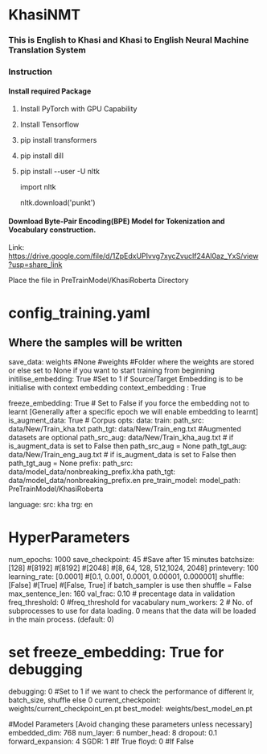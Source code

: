 # KhasiNMT
### This is English to Khasi and Khasi to English Neural Machine Translation System 

### Instruction

#### Install required Package

1. Install PyTorch with GPU Capability
2. Install Tensorflow
3. pip install transformers
4. pip install dill
5. pip install --user -U nltk
   
   import nltk
   
   nltk.download('punkt')
   
 #### Download Byte-Pair Encoding(BPE) Model for Tokenization and Vocabulary construction.
 Link: https://drive.google.com/file/d/1ZpEdxUPIvvg7xycZvuclf24Al0az_YxS/view?usp=share_link
 
 Place the file in PreTrainModel/KhasiRoberta Directory



# config_training.yaml

## Where the samples will be written
save_data: weights #None #weights  #Folder where the weights are stored or else set to None if you want to start training from beginning
initilise_embedding: True #Set to 1 if Source/Target Embedding is to be initialise with context embedding
context_embedding : True

freeze_embedding: True # Set to False if you force the embedding not to learnt [Generally after a specific epoch we will enable embedding to learnt]
is_augment_data: True
\# Corpus opts:
data:
    train:
        path_src: data/New/Train_kha.txt
        path_tgt: data/New/Train_eng.txt
        #Augmented datasets are optional
        path_src_aug: data/New/Train_kha_aug.txt    # if is_augment_data is set to False then path_src_aug = None
        path_tgt_aug: data/New/Train_eng_aug.txt    # if is_augment_data is set to False then path_tgt_aug = None
    prefix:
        path_src: data/model_data/nonbreaking_prefix.kha
        path_tgt: data/model_data/nonbreaking_prefix.en
    pre_train_model:
        model_path: PreTrainModel/KhasiRoberta



language:
    src: kha
    trg: en

# HyperParameters
num_epochs: 1000
save_checkpoint: 45 #Save after 15 minutes
batchsize: [128] #[8192] #[8192] #[2048] #[8, 64, 128, 512,1024, 2048]
printevery: 100
learning_rate: [0.0001] #[0.1, 0.001, 0.0001, 0.00001, 0.000001]
shuffle: [False] #[True]  #[False, True]   if batch_sampler is use then shuffle = False
max_sentence_len: 160
val_frac: 0.10  # precentage data in validation
freq_threshold: 0 #freq_threshold for vacabulary
num_workers: 2 # No. of subprocesses to use for data loading. 0 means that the data will be loaded in the main process. (default: 0)
# set freeze_embedding: True for debugging
debugging: 0 #Set to 1 if we want to check the performance of different lr, batch_size, shuffle else 0
current_checkpoint: weights/current_checkpoint_en.pt
best_model: weights/best_model_en.pt

#Model Parameters [Avoid changing these parameters unless necessary]
embedded_dim: 768
num_layer: 6
number_head: 8
dropout: 0.1
forward_expansion: 4
SGDR: 1 #If True
floyd: 0 #If False
